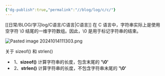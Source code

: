 ```yaml
---
{"dg-publish":true,"permalink":"//blog/log/c/c/"}
---
```


[[日常/BLOG/学习log/C语言/C语言\|C语言]]
在 C 语言中，字符串实际上是使用空字符 \0 结尾的一维字符数组。因此，\0 是用于标记字符串的结束。

![Pasted image 20241014111303.png](/img/user/Pasted%20image%2020241014111303.png)

关于 sizeof() 和 strlen()

-  1、**sizeof()** 计算字符串的长度，包含末尾的 **'\0'**
-  2、**strlen()** 计算字符串的长度，不包含字符串末尾的 **'\0'**

